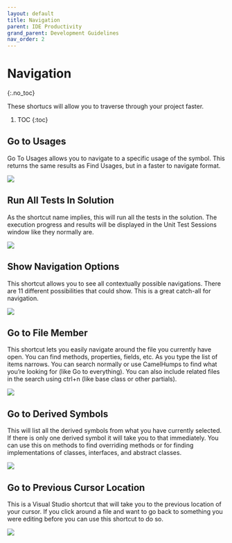 ```yaml
---
layout: default
title: Navigation
parent: IDE Productivity
grand_parent: Development Guidelines
nav_order: 2
---
```


# Navigation
{:.no_toc}

These shortucs will allow you to traverse through your project faster.

1. TOC
{:toc}

## Go to Usages

Go To Usages allows you to navigate to a specific usage of the symbol. This returns the same results as Find Usages, but in a faster to navigate format.

![](/assets/images/ide-productivity/GoToUsages.gif)

## Run All Tests In Solution

As the shortcut name implies, this will run all the tests in the solution. The execution progress and results will be displayed in the Unit Test Sessions window like they normally are.

![](/assets/images/ide-productivity/RunAllTestsInSolution.gif)

## Show Navigation Options

This shortcut allows you to see all contextually possible navigations. There are 11 different possibilities that could show. This is a great catch-all for navigation.

![](/assets/images/ide-productivity/ShowNavigationOptions.gif)

## Go to File Member

This shortcut lets you easily navigate around the file you currently have open. You can find methods, properties, fields, etc. As you type the list of items narrows. You can search normally or use CamelHumps to find what you’re looking for (like Go to everything). You can also include related files in the search using ctrl+n (like base class or other partials).

![](/assets/images/ide-productivity/GoToFileMember.gif)

## Go to Derived Symbols

This will list all the derived symbols from what you have currently selected. If there is only one derived symbol it will take you to that immediately. You can use this on methods to find overriding methods or for finding implementations of classes, interfaces, and abstract classes.

![](/assets/images/ide-productivity/GoToDerivedSymbols.gif)

## Go to Previous Cursor Location

This is a Visual Studio shortcut that will take you to the previous location of your cursor. If you click around a file and want to go back to something you were editing before you can use this shortcut to do so.

![](/assets/images/ide-productivity/GoToPreviousCursorLocation.gif)
